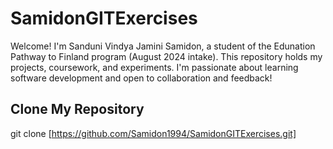 # SamidonGITExercises
Welcome! I'm Sanduni Vindya Jamini Samidon, a student of the Edunation Pathway to Finland program (August 2024 intake). This repository holds my projects, coursework, and experiments. I'm passionate about learning software development and open to collaboration and feedback!
## Clone My Repository
git clone [https://github.com/Samidon1994/SamidonGITExercises.git]
